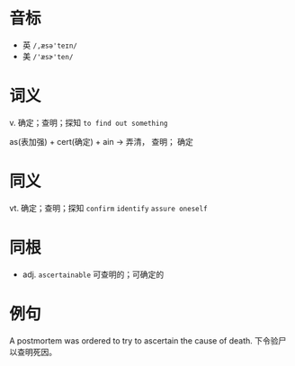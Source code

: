 # 音标

- 英 `/,æsə'teɪn/`
- 美 `/'æsɚ'ten/`

# 词义

v. 确定；查明；探知
`to find out something`



as(表加强) + cert(确定) + ain → 弄清， 查明； 确定

# 同义

vt. 确定；查明；探知
`confirm` `identify` `assure oneself`

# 同根

- adj. `ascertainable` 可查明的；可确定的

# 例句

A postmortem was ordered to try to ascertain the cause of death.
下令验尸以查明死因。


